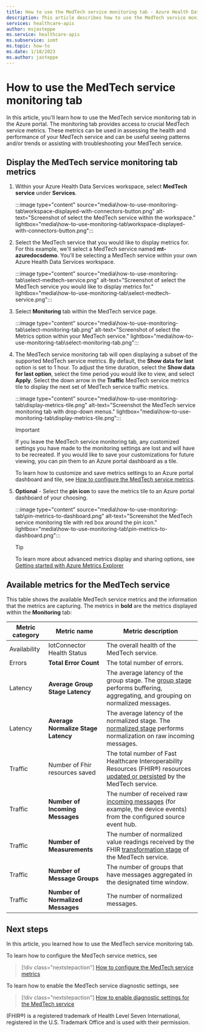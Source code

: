 ```yaml
---
title: How to use the MedTech service monitoring tab - Azure Health Data Services
description: This article describes how to use the MedTech service monitoring tab.
services: healthcare-apis
author: msjasteppe
ms.service: healthcare-apis
ms.subservice: iomt
ms.topic: how-to
ms.date: 1/18/2023
ms.author: jasteppe
---
```


# How to use the MedTech service monitoring tab

In this article, you'll learn how to use the MedTech service monitoring tab in the Azure portal. The monitoring tab provides access to crucial MedTech service metrics. These metrics can be used in assessing the health and performance of your MedTech service and can be useful seeing patterns and/or trends or assisting with troubleshooting your MedTech service.

## Display the MedTech service monitoring tab metrics

1. Within your Azure Health Data Services workspace, select **MedTech service** under **Services**.

   :::image type="content" source="media\how-to-use-monitoring-tab\workspace-displayed-with-connectors-button.png" alt-text="Screenshot of select the MedTech service within the workspace." lightbox="media\how-to-use-monitoring-tab\workspace-displayed-with-connectors-button.png":::

2. Select the MedTech service that you would like to display metrics for. For this example, we'll select a MedTech service named **mt-azuredocsdemo**. You'll be selecting a MedTech service within your own Azure Health Data Services workspace.

   :::image type="content" source="media\how-to-use-monitoring-tab\select-medtech-service.png" alt-text="Screenshot of select the MedTech service you would like to display metrics for." lightbox="media\how-to-use-monitoring-tab\select-medtech-service.png":::

3. Select **Monitoring** tab within the MedTech service page.

   :::image type="content" source="media\how-to-use-monitoring-tab\select-monitoring-tab.png" alt-text="Screenshot of select the Metrics option within your MedTech service." lightbox="media\how-to-use-monitoring-tab\select-monitoring-tab.png":::

4. The MedTech service monitoring tab will open displaying a subset of the supported MedTech service metrics. By default, the **Show data for last** option is set to 1 hour. To adjust the time duration, select the **Show data for last option**, select the time period you would like to view, and select **Apply**. Select the down arrow in the **Traffic** MedTech service metrics tile to display the next set of MedTech service traffic metrics. 

   :::image type="content" source="media\how-to-use-monitoring-tab\display-metrics-tile.png" alt-text="Screenshot the MedTech service monitoring tab with drop-down menus." lightbox="media\how-to-use-monitoring-tab\display-metrics-tile.png":::

   > [!IMPORTANT]
   > If you leave the MedTech service monitoring tab, any customized settings you have made to the monitoring settings are lost and will have to be recreated. If you would like to save your customizations for future viewing, you can pin them to an Azure portal dashboard as a tile. 
   >
   > To learn how to customize and save metrics settings to an Azure portal dashboard and tile, see [How to configure the MedTech service metrics](how-to-configure-metrics.md).  

5. **Optional** - Select the **pin icon** to save the metrics tile to an Azure portal dashboard of your choosing.

   :::image type="content" source="media\how-to-use-monitoring-tab\pin-metrics-to-dashboard.png" alt-text="Screenshot the MedTech service monitoring tile with red box around the pin icon." lightbox="media\how-to-use-monitoring-tab\pin-metrics-to-dashboard.png":::
   
   > [!TIP]
   > To learn more about advanced metrics display and sharing options, see [Getting started with Azure Metrics Explorer](../../azure-monitor/essentials/metrics-getting-started.md)

## Available metrics for the MedTech service

This table shows the available MedTech service metrics and the information that the metrics are capturing. The metrics in **bold** are the metrics displayed within the **Monitoring** tab:  

Metric category|Metric name|Metric description|
|--------------|-----------|--------------|
|Availability|IotConnector Health Status|The overall health of the MedTech service.|
|Errors|**Total Error Count**|The total number of errors.|
|Latency|**Average Group Stage Latency**|The average latency of the group stage. The [group stage](understand-service.md#group) performs buffering, aggregating, and grouping on normalized messages.|
|Latency|**Average Normalize Stage Latency**|The average latency of the normalized stage. The [normalized stage](understand-service.md#normalize) performs normalization on raw incoming messages.|
|Traffic|Number of Fhir resources saved|The total number of Fast Healthcare Interoperability Resources (FHIR&#174;) resources [updated or persisted](understand-service.md#persist) by the MedTech service.|
|Traffic|**Number of Incoming Messages**|The number of received raw [incoming messages](understand-service.md#ingest) (for example, the device events) from the configured source event hub.|
|Traffic|**Number of Measurements**|The number of normalized value readings received by the FHIR [transformation stage](understand-service.md#transform) of the MedTech service.|
|Traffic|**Number of Message Groups**|The number of groups that have messages aggregated in the designated time window.|
|Traffic|**Number of Normalized Messages**|The number of normalized messages.|

## Next steps

In this article, you learned how to use the MedTech service monitoring tab.

To learn how to configure the MedTech service metrics, see

> [!div class="nextstepaction"]
> [How to configure the MedTech service metrics](how-to-configure-metrics.md)

To learn how to enable the MedTech service diagnostic settings, see

> [!div class="nextstepaction"]
> [How to enable diagnostic settings for the MedTech service](how-to-enable-diagnostic-settings.md)

(FHIR&#174;) is a registered trademark of Health Level Seven International, registered in the U.S. Trademark Office and is used with their permission.
